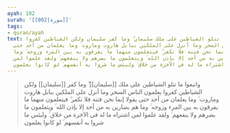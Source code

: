 ```yaml
---
ayah: 102
surah: '[[002|سورة]]'
tags:
- quran/ayah
text: واتبعوا ما تتلو الشياطين على ملك سليمان ۖ وما كفر سليمان ولكن الشياطين كفروا
  يعلمون الناس السحر وما أنزل على الملكين ببابل هاروت وماروت ۚ وما يعلمان من أحد حتى
  يقولا إنما نحن فتنة فلا تكفر ۖ فيتعلمون منهما ما يفرقون به بين المرء وزوجه ۚ وما
  هم بضارين به من أحد إلا بإذن الله ۚ ويتعلمون ما يضرهم ولا ينفعهم ۚ ولقد علموا لمن
  اشتراه ما له في الآخرة من خلاق ۚ ولبئس ما شروا به أنفسهم ۚ لو كانوا يعلمون
---
```

> واتبعوا ما تتلو الشياطين على ملك [[سليمان]] ۖ وما كفر [[سليمان]] ولكن الشياطين كفروا يعلمون الناس السحر وما أنزل على الملكين ببابل هاروت وماروت ۚ وما يعلمان من أحد حتى يقولا إنما نحن فتنة فلا تكفر ۖ فيتعلمون منهما ما يفرقون به بين المرء وزوجه ۚ وما هم بضارين به من أحد إلا بإذن الله ۚ ويتعلمون ما يضرهم ولا ينفعهم ۚ ولقد علموا لمن اشتراه ما له في الآخرة من خلاق ۚ ولبئس ما شروا به أنفسهم ۚ لو كانوا يعلمون

